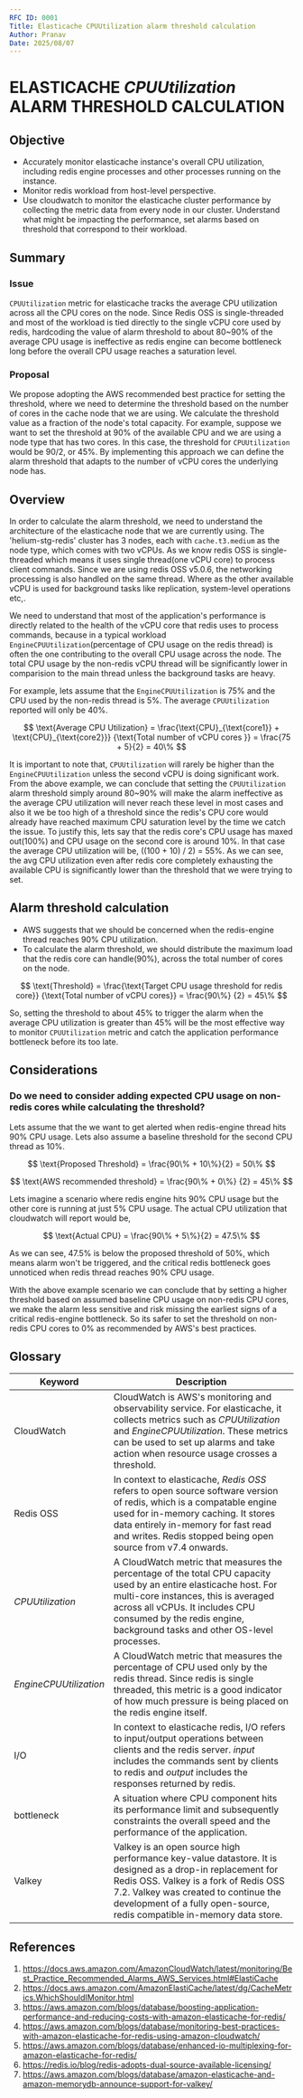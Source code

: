 ```yaml
---
RFC ID: 0001
Title: Elasticache CPUUtilization alarm threshold calculation
Author: Pranav
Date: 2025/08/07
---
```


# ELASTICACHE *CPUUtilization* ALARM THRESHOLD CALCULATION

## Objective
* Accurately monitor elasticache instance's overall CPU utilization, including redis engine processes and other processes running on the instance. 
* Monitor redis workload from host-level perspective.
* Use cloudwatch to monitor the elasticache cluster performance by collecting the metric data from every node in our cluster. Understand what might be impacting the performance, set alarms based on threshold that correspond to their workload. 

## Summary
### Issue
`CPUUtilization` metric for elasticache tracks the average CPU utilization across all the CPU cores on the node. Since Redis OSS is single-threaded and most of the workload is tied directly to the single vCPU core used by redis, hardcoding the value of alarm threshold to about 80~90% of the average CPU usage is ineffective as redis engine can become bottleneck long before the overall CPU usage reaches a saturation level.

### Proposal
We propose adopting the AWS recommended best practice for setting the threshold, where we need to determine the threshold based on the number of cores in the cache node that we are using. We calculate the threshold value as a fraction of the node's total capacity. For example, suppose we want to set the threshold at 90% of the available CPU and we are using a node type that has two cores. In this case, the threshold for `CPUUtilization` would be 90/2, or 45%. 
By implementing this approach we can define the alarm threshold that adapts to the number of vCPU cores the underlying node has.

## Overview
In order to calculate the alarm threshold, we need to understand the architecture of the elasticache node that we are currently using. The 'helium-stg-redis' cluster has 3 nodes, each with `cache.t3.medium` as the node type, which comes with two vCPUs. As we know redis OSS is single-threaded which means it uses single thread(one vCPU core) to process client commands. Since we are using redis OSS v5.0.6, the networking processing is also handled on the same thread. Where as the other available vCPU is used for background tasks like replication, system-level operations etc,.

We need to understand that most of the application's performance is directly related to the health of the vCPU core that redis uses to process commands, because in a typical workload `EngineCPUUtilization`(percentage of CPU usage on the redis thread) is often the one contributing to the overall CPU usage across the node. The total CPU usage by the non-redis vCPU thread will be significantly lower in comparision to the main thread unless the background tasks are heavy. 

For example, lets assume that the `EngineCPUUtilization` is 75% and the CPU used by the non-redis thread is 5%. The average `CPUUtilization` reported will only be 40%.

$$
\text{Average CPU Utilization} = \frac{\text{CPU}_{\text{core1}} + \text{CPU}_{\text{core2}}} {\text{Total number of vCPU cores }}  = \frac{75 + 5}{2} = 40\% 
$$

It is important to note that, `CPUUtilization` will rarely be higher than the `EngineCPUUtilization` unless the second vCPU is doing significant work. From the above example, we can conclude that setting the `CPUUtilization` alarm threshold simply around 80~90% will make the alarm ineffective as the average CPU utilization will never reach these level in most cases and also it we be too high of a threshold since the redis's CPU core would already have reached maximum CPU saturation level by the time we catch the issue. To justify this, lets say that the redis core's CPU usage has maxed out(100%) and CPU usage on the second core is around 10%. In that case the average CPU utilization will be, ((100 + 10) / 2) = 55%. As we can see, the avg CPU utilization even after redis core completely exhausting the available CPU is significantly lower than the threshold that we were trying to set.

## Alarm threshold calculation
* AWS suggests that we should be concerned when the redis-engine thread reaches 90% CPU utilization. 
* To calculate the alarm threshold, we should distribute the maximum load that the redis core can handle(90%), across the total number of cores on the node.

$$
\text{Threshold} = \frac{\text{Target CPU usage threshold for redis core}} {\text{Total number of vCPU cores}} = \frac{90\%} {2}  = 45\% 
$$

So, setting the threshold to about 45% to trigger the alarm when the average CPU utilization is greater than 45% will be the most effective way to monitor `CPUUtilization` metric and catch the application performance bottleneck before its too late. 

## Considerations
### Do we need to consider adding expected CPU usage on non-redis cores while calculating the threshold?
Lets assume that the we want to get alerted when redis-engine thread hits 90% CPU usage. Lets also assume a baseline threshold for the second CPU thread as 10%. 

$$
\text{Proposed Threshold} = \frac{90\% + 10\%}{2} = 50\% 
$$

$$
\text{AWS recommended threshold} = \frac{90\% + 0\%} {2} = 45\%
$$

Lets imagine a scenario where redis engine hits 90% CPU usage but the other core is running at just 5% CPU usage.
The actual CPU utilization that cloudwatch will report would be,

$$
\text{Actual CPU} = \frac{90\% + 5\%}{2} = 47.5\% 
$$

As we can see, 47.5% is below the proposed threshold of 50%, which means alarm won't be triggered, and the critical redis bottleneck goes unnoticed when redis thread reaches 90% CPU usage. 

With the above example scenario we can conclude that by setting a higher threshold based on assumed baseline CPU usage on non-redis CPU cores, we make the alarm less sensitive and risk missing the earliest signs of a critical redis-engine bottleneck. So its safer to set the threshold on non-redis CPU cores to 0% as recommended by AWS's best practices.  

## Glossary
| **Keyword** | **Description** |
| ------ | ----------- |
| CloudWatch   | CloudWatch is AWS's monitoring and observability service. For elasticache, it collects metrics such as *CPUUtilization* and *EngineCPUUtilization*. These metrics can be used to set up alarms and take action when resource usage crosses a threshold. |
| Redis OSS    | In context to elasticache, *Redis OSS* refers to open source software version of redis, which is a compatable engine used for in-memory caching. It stores data entirely in-memory for fast read and writes.  Redis stopped being open source from v7.4 onwards.|
| *CPUUtilization* | A CloudWatch metric that measures the percentage of the total CPU capacity used by an entire elasticache host. For multi-core instances, this is averaged across all vCPUs. It includes CPU consumed by the redis engine, background tasks and other OS-level processes. |
| *EngineCPUUtilization*    | A CloudWatch metric that measures the percentage of CPU used only by the redis thread. Since redis is single threaded, this metric is a good indicator of how much pressure is being placed on the redis engine itself. |
| I/O    | In context to elasticache redis, I/O refers to input/output operations between clients and the redis server. *input* includes the commands sent by clients to redis and *output* includes the responses returned by redis.|
| bottleneck  | A situation where CPU component hits its performance limit and subsequently constraints the overall speed and the performance of the application. |
| Valkey  | Valkey is an open source high performance key-value datastore. It is designed as a drop-in replacement for Redis OSS. Valkey is a fork of Redis OSS 7.2. Valkey was created to continue the development of a fully open-source, redis compatible in-memory data store. |

## References
1. https://docs.aws.amazon.com/AmazonCloudWatch/latest/monitoring/Best_Practice_Recommended_Alarms_AWS_Services.html#ElastiCache
2. https://docs.aws.amazon.com/AmazonElastiCache/latest/dg/CacheMetrics.WhichShouldIMonitor.html
3. https://aws.amazon.com/blogs/database/boosting-application-performance-and-reducing-costs-with-amazon-elasticache-for-redis/
4. https://aws.amazon.com/blogs/database/monitoring-best-practices-with-amazon-elasticache-for-redis-using-amazon-cloudwatch/
5. https://aws.amazon.com/blogs/database/enhanced-io-multiplexing-for-amazon-elasticache-for-redis/
6. https://redis.io/blog/redis-adopts-dual-source-available-licensing/
7. https://aws.amazon.com/blogs/database/amazon-elasticache-and-amazon-memorydb-announce-support-for-valkey/

